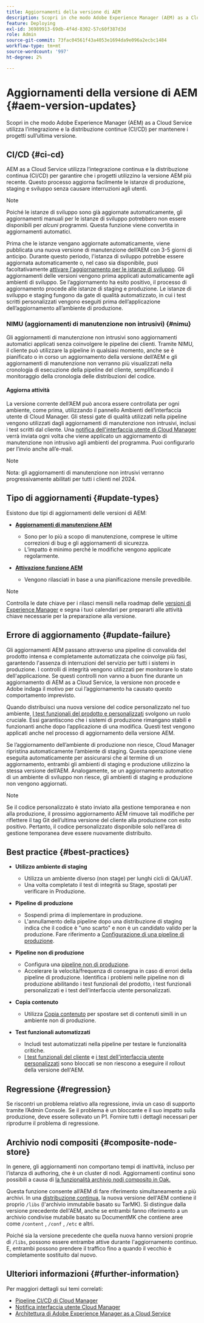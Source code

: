 ```yaml
---
title: Aggiornamenti della versione di AEM
description: Scopri in che modo Adobe Experience Manager (AEM) as a Cloud Service utilizza l’integrazione e la distribuzione continue (CI/CD) per mantenere i progetti sull’ultima versione.
feature: Deploying
exl-id: 36989913-69db-4f4d-8302-57c60f387d3d
role: Admin
source-git-commit: 73fac04561f43a4053e1694da9e096a2ecbc1484
workflow-type: tm+mt
source-wordcount: '997'
ht-degree: 2%

---
```



# Aggiornamenti della versione di AEM {#aem-version-updates}

Scopri in che modo Adobe Experience Manager (AEM) as a Cloud Service utilizza l’integrazione e la distribuzione continue (CI/CD) per mantenere i progetti sull’ultima versione.

## CI/CD {#ci-cd}

AEM as a Cloud Service utilizza l’integrazione continua e la distribuzione continua (CI/CD) per garantire che i progetti utilizzino la versione AEM più recente. Questo processo aggiorna facilmente le istanze di produzione, staging e sviluppo senza causare interruzioni agli utenti.

>[!NOTE]
> Poiché le istanze di sviluppo sono già aggiornate automaticamente, gli aggiornamenti manuali per le istanze di sviluppo potrebbero non essere disponibili per _alcuni_ programmi. Questa funzione viene convertita in aggiornamenti automatici.

Prima che le istanze vengano aggiornate automaticamente, viene pubblicata una nuova versione di manutenzione dell’AEM con 3-5 giorni di anticipo. Durante questo periodo, l&#39;istanza di sviluppo potrebbe essere aggiornata automaticamente o, nel caso sia disponibile, puoi facoltativamente [attivare l&#39;aggiornamento per le istanze di sviluppo](/help/implementing/cloud-manager/manage-environments.md#updating-dev-environment). Gli aggiornamenti delle versioni vengono prima applicati automaticamente agli ambienti di sviluppo. Se l’aggiornamento ha esito positivo, il processo di aggiornamento procede alle istanze di staging e produzione. Le istanze di sviluppo e staging fungono da gate di qualità automatizzato, in cui i test scritti personalizzati vengono eseguiti prima dell’applicazione dell’aggiornamento all’ambiente di produzione.

### NIMU (aggiornamenti di manutenzione non intrusivi) {#nimu}

Gli aggiornamenti di manutenzione non intrusivi sono aggiornamenti automatici applicati senza coinvolgere le pipeline dei clienti.
Tramite NIMU, il cliente può utilizzare la pipeline in qualsiasi momento, anche se è pianificato o in corso un aggiornamento della versione dell’AEM e gli aggiornamenti di manutenzione non verranno più visualizzati nella cronologia di esecuzione della pipeline del cliente, semplificando il monitoraggio della cronologia delle distribuzioni del codice.

#### Aggiorna attività

La versione corrente dell’AEM può ancora essere controllata per ogni ambiente, come prima, utilizzando il pannello Ambienti dell’interfaccia utente di Cloud Manager. Gli stessi gate di qualità utilizzati nella pipeline vengono utilizzati dagli aggiornamenti di manutenzione non intrusivi, inclusi i test scritti dal cliente.
Una [notifica dell&#39;interfaccia utente di Cloud Manager](/help/implementing/cloud-manager/notifications.md) verrà inviata ogni volta che viene applicato un aggiornamento di manutenzione non intrusivo agli ambienti del programma. Puoi configurarlo per l’invio anche all’e-mail.

>[!NOTE]
>
> Nota: gli aggiornamenti di manutenzione non intrusivi verranno progressivamente abilitati per tutti i clienti nel 2024.


## Tipo di aggiornamenti {#update-types}

Esistono due tipi di aggiornamenti delle versioni di AEM:

* [**Aggiornamenti di manutenzione AEM**](/help/release-notes/maintenance/latest.md)

   * Sono per lo più a scopo di manutenzione, comprese le ultime correzioni di bug e gli aggiornamenti di sicurezza.
   * L’impatto è minimo perché le modifiche vengono applicate regolarmente.

* [**Attivazione funzione AEM**](/help/release-notes/release-notes-cloud/release-notes-current.md)

   * Vengono rilasciati in base a una pianificazione mensile prevedibile.

>[!NOTE]
>
> Controlla le date chiave per i rilasci mensili nella roadmap delle [versioni di Experience Manager](https://experienceleague.adobe.com/docs/experience-manager-release-information/aem-release-updates/update-releases-roadmap.html?lang=it#aem-as-cloud-service) e segna i tuoi calendari per prepararti alle attività chiave necessarie per la preparazione alla versione.

## Errore di aggiornamento {#update-failure}

Gli aggiornamenti AEM passano attraverso una pipeline di convalida del prodotto intensa e completamente automatizzata che coinvolge più fasi, garantendo l&#39;assenza di interruzioni del servizio per tutti i sistemi in produzione. I controlli di integrità vengono utilizzati per monitorare lo stato dell&#39;applicazione. Se questi controlli non vanno a buon fine durante un aggiornamento di AEM as a Cloud Service, la versione non procede e Adobe indaga il motivo per cui l’aggiornamento ha causato questo comportamento imprevisto.

Quando distribuisci una nuova versione del codice personalizzato nel tuo ambiente, [I test funzionali del prodotto e personalizzati](/help/implementing/cloud-manager/overview-test-results.md#functional-testing) svolgono un ruolo cruciale. Essi garantiscono che i sistemi di produzione rimangano stabili e funzionanti anche dopo l’applicazione di una modifica. Questi test vengono applicati anche nel processo di aggiornamento della versione AEM.

Se l’aggiornamento dell’ambiente di produzione non riesce, Cloud Manager ripristina automaticamente l’ambiente di staging. Questa operazione viene eseguita automaticamente per assicurarsi che al termine di un aggiornamento, entrambi gli ambienti di staging e produzione utilizzino la stessa versione dell’AEM.
Analogamente, se un aggiornamento automatico di un ambiente di sviluppo non riesce, gli ambienti di staging e produzione non vengono aggiornati.

>[!NOTE]
>
>Se il codice personalizzato è stato inviato alla gestione temporanea e non alla produzione, il prossimo aggiornamento AEM rimuove tali modifiche per riflettere il tag Git dell’ultima versione del cliente alla produzione con esito positivo. Pertanto, il codice personalizzato disponibile solo nell’area di gestione temporanea deve essere nuovamente distribuito.

## Best practice {#best-practices}

* **Utilizzo ambiente di staging**
   * Utilizza un ambiente diverso (non stage) per lunghi cicli di QA/UAT.
   * Una volta completato il test di integrità su Stage, spostati per verificare in Produzione.

* **Pipeline di produzione**
   * Sospendi prima di implementare in produzione.
   * L&#39;annullamento della pipeline dopo una distribuzione di staging indica che il codice è &quot;uno scarto&quot; e non è un candidato valido per la produzione. Fare riferimento a [Configurazione di una pipeline di produzione](/help/implementing/cloud-manager/configuring-pipelines/configuring-production-pipelines.md).

* **Pipeline non di produzione**
   * Configura una [pipeline non di produzione](/help/implementing/cloud-manager/configuring-pipelines/configuring-non-production-pipelines.md#full-stack-code).
   * Accelerare la velocità/frequenza di consegna in caso di errori della pipeline di produzione. Identifica i problemi nelle pipeline non di produzione abilitando i test funzionali del prodotto, i test funzionali personalizzati e i test dell’interfaccia utente personalizzati.

* **Copia contenuto**
   * Utilizza [Copia contenuto](/help/implementing/developing/tools/content-copy.md) per spostare set di contenuti simili in un ambiente non di produzione.

* **Test funzionali automatizzati**
   * Includi test automatizzati nella pipeline per testare le funzionalità critiche.
   * [I test funzionali del cliente](/help/implementing/cloud-manager/functional-testing.md#custom-functional-testing) e [i test dell&#39;interfaccia utente personalizzati](/help/implementing/cloud-manager/functional-testing.md#custom-ui-testing) sono bloccati se non riescono a eseguire il rollout della versione dell&#39;AEM.

## Regressione {#regression}

Se riscontri un problema relativo alla regressione, invia un caso di supporto tramite l’Admin Console. Se il problema è un bloccante e il suo impatto sulla produzione, deve essere sollevato un P1. Fornire tutti i dettagli necessari per riprodurre il problema di regressione.

## Archivio nodi compositi {#composite-node-store}

In genere, gli aggiornamenti non comportano tempi di inattività, incluso per l’istanza di authoring, che è un cluster di nodi. Aggiornamenti continui sono possibili a causa di [la funzionalità archivio nodi composito in Oak.](https://jackrabbit.apache.org/oak/docs/nodestore/compositens.html)

Questa funzione consente all’AEM di fare riferimento simultaneamente a più archivi. In una [distribuzione continua](/help/implementing/deploying/overview.md#how-rolling-deployments-work), la nuova versione dell&#39;AEM contiene il proprio `/libs` (l&#39;archivio immutabile basato su TarMK). Si distingue dalla versione precedente dell&#39;AEM, anche se entrambi fanno riferimento a un archivio condivise mutabile basato su DocumentMK che contiene aree come `/content` , `/conf` , `/etc` e altri.

Poiché sia la versione precedente che quella nuova hanno versioni proprie di `/libs`, possono essere entrambe attive durante l&#39;aggiornamento continuo. E, entrambi possono prendere il traffico fino a quando il vecchio è completamente sostituito dal nuovo.

## Ulteriori informazioni {#further-information}

Per maggiori dettagli sui temi correlati:

* [Pipeline CI/CD di Cloud Manager](/help/implementing/cloud-manager/configuring-pipelines/introduction-ci-cd-pipelines.md)
* [Notifica interfaccia utente Cloud Manager](/help/implementing/cloud-manager/notifications.md)
* [Architettura di Adobe Experience Manager as a Cloud Service](/help/overview/architecture.md)
